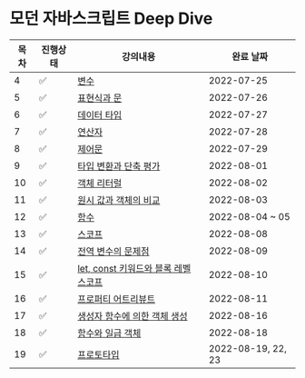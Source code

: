 # 모던 자바스크립트 Deep Dive

| 목차 | 진행상태           | 강의내용                                                                                                                                                                                | 완료 날짜       |
| ---- | ------------------ | --------------------------------------------------------------------------------------------------------------------------------------------------------------------------------------- | --------------- |
| 4    | :white_check_mark: | [변수](/04%EC%9E%A5%20%EB%B3%80%EC%88%98.md)                                                                                                                                            | 2022-07-25      |
| 5    | :white_check_mark: | [표현식과 문](/05%EC%9E%A5%20%ED%91%9C%ED%98%84%EC%8B%9D%EA%B3%BC%20%EB%AC%B8.md)                                                                                                       | 2022-07-26      |
| 6    | :white_check_mark: | [데이터 타입](/06%EC%9E%A5%20%EB%8D%B0%EC%9D%B4%ED%84%B0%ED%83%80%EC%9E%85.md)                                                                                                          | 2022-07-27      |
| 7    | :white_check_mark: | [연산자](/07%EC%9E%A5%20%EC%97%B0%EC%82%B0%EC%9E%90.md)                                                                                                                                 | 2022-07-28      |
| 8    | :white_check_mark: | [제어문](/08%EC%9E%A5%20%EC%A0%9C%EC%96%B4%EB%AC%B8.md)                                                                                                                                 | 2022-07-29      |
| 9    | :white_check_mark: | [타입 변환과 단축 평가](/09%EC%9E%A5%20%ED%83%80%EC%9E%85%EB%B3%80%ED%99%98%EA%B3%BC%20%EB%8B%A8%EC%B6%95%20%ED%8F%89%EA%B0%80.md)                                                      | 2022-08-01      |
| 10   | :white_check_mark: | [객체 리터럴](/10%EC%9E%A5%20%EA%B0%9D%EC%B2%B4%20%EB%A6%AC%ED%84%B0%EB%9F%B4.md)                                                                                                       | 2022-08-02      |
| 11   | :white_check_mark: | [원시 값과 객체의 비교](/11%EC%9E%A5%20%EC%9B%90%EC%8B%9C%20%EA%B0%92%EA%B3%BC%20%EA%B0%9D%EC%B2%B4%EC%9D%98%20%EB%B9%84%EA%B5%90.md)                                                   | 2022-08-03      |
| 12   | :white_check_mark: | [함수](/12%EC%9E%A5%20%ED%95%A8%EC%88%98.md)                                                                                                                                            | 2022-08-04 ~ 05 |
| 13   | :white_check_mark: | [스코프](/13%EC%9E%A5%20%EC%8A%A4%EC%BD%94%ED%94%84.md)                                                                                                                                 | 2022-08-08      |
| 14   | :white_check_mark: | [전역 변수의 문제점](/14%EC%9E%A5%20%EC%A0%84%EC%97%AD%20%EB%B3%80%EC%88%98%EC%9D%98%20%EB%AC%B8%EC%A0%9C%EC%A0%90.md)                                                                  | 2022-08-09      |
| 15   | :white_check_mark: | [let, const 키워드와 블록 레벨 스코프](/15%EC%9E%A5%20let%2C%20const%20%ED%82%A4%EC%9B%8C%EB%93%9C%EC%99%80%20%EB%B8%94%EB%A1%9D%20%EB%A0%88%EB%B2%A8%20%EC%8A%A4%EC%BD%94%ED%94%84.md) | 2022-08-10      |
| 16   | :white_check_mark: | [프로퍼티 어트리뷰트](/16%EC%9E%A5%20%ED%94%84%EB%A1%9C%ED%8D%BC%ED%8B%B0%20%EC%96%B4%ED%8A%B8%EB%A6%AC%EB%B7%B0%ED%8A%B8.md)                                                           | 2022-08-11      |
| 17   | :white_check_mark: | [생성자 함수에 의한 객체 생성](/17%EC%9E%A5%20%EC%83%9D%EC%84%B1%EC%9E%90%20%ED%95%A8%EC%88%98%EC%97%90%20%EC%9D%98%ED%95%9C%20%EA%B0%9D%EC%B2%B4%20%EC%83%9D%EC%84%B1.md)              | 2022-08-16      |
| 18   | :white_check_mark: | [함수와 일급 객체](/18%EC%9E%A5%20%ED%95%A8%EC%88%98%EC%99%80%20%EC%9D%BC%EA%B8%89%20%EA%B0%9D%EC%B2%B4.md)                                                                             | 2022-08-18      |
| 19   | :white_check_mark: | [프로토타입](/19%EC%9E%A5%20%ED%94%84%EB%A1%9C%ED%86%A0%ED%83%80%EC%9E%85.md)                                                                                                           | 2022-08-19, 22, 23  |
